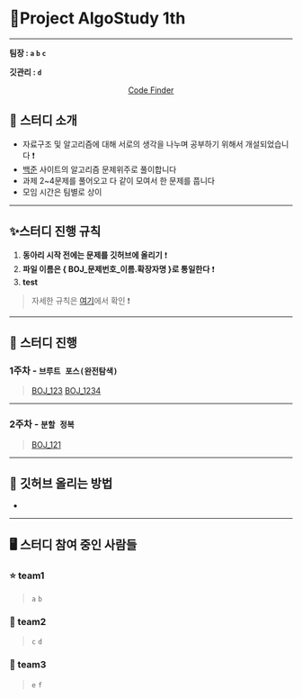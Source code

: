 # :palm_tree:Project AlgoStudy 1th

---

**팀장 : `a` `b` `c`**

**깃관리 : `d`**

<div align = "center">

[Code Finder](https://hyun98.github.io/Project_AlgoStudy/)

</div>

## 🎯 스터디 소개
-   자료구조 및 알고리즘에 대해 서로의 생각을 나누며 공부하기 위해서 개설되었습니다 ❗️
-   [백준](https://www.acmicpc.net/) 사이트의 알고리즘 문제위주로 풀이합니다
-   과제 2~4문제를 풀어오고 다 같이 모여서 한 문제를 풉니다 
-   모임 시간은 팀별로 상이

---

## ✨스터디 진행 규칙

1. **동아리 시작 전에는 문제를 깃허브에 올리기** ❗️
2. **파일 이름은 { BOJ_문제번호_이름.확장자명 }로 통일한다** ❗️
3. **test**
> 자세한 규칙은 [여기](files/markdown/rules.md)에서 확인 ❗️


---


## 📅 스터디 진행

### 1주차 - **`브루트 포스(완전탐색)`** 
> [BOJ_123](https://www.acmicpc.net/problem/1000) [BOJ_1234](https://www.acmicpc.net/problem/1000)
---

### 2주차 - **`분할 정복`**
>[BOJ_121](https://www.acmicpc.net/problem/1000)
---


## 🙋 깃허브 올리는 방법

- 

---

## 🖥 스터디 참여 중인 사람들

### :star: team1

> `a` `b`

### :musical_note: team2

> `c` `d`

### 💛 team3

> `e` `f`



